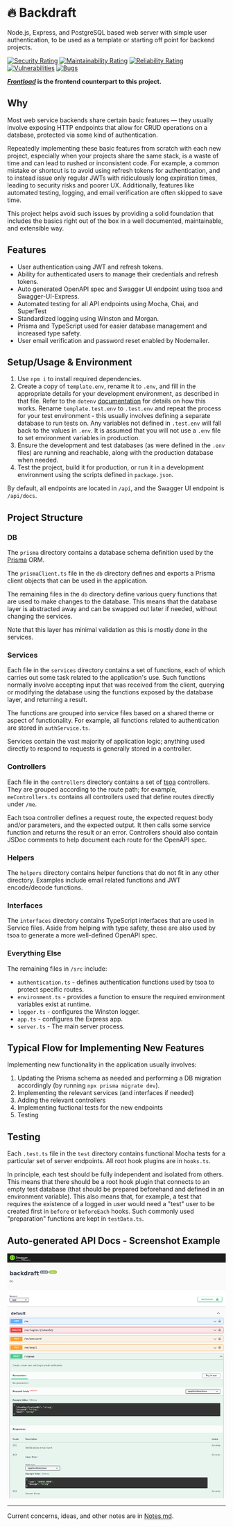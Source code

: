 # 🔥 Backdraft

Node.js, Express, and PostgreSQL based web server with simple user authentication, to be used as a template or starting off point for backend projects.

[![Security Rating](https://sonarcloud.io/api/project_badges/measure?project=ImranR98_Backdraft&metric=security_rating)](https://sonarcloud.io/summary/new_code?id=ImranR98_Backdraft) [![Maintainability Rating](https://sonarcloud.io/api/project_badges/measure?project=ImranR98_Backdraft&metric=sqale_rating)](https://sonarcloud.io/summary/new_code?id=ImranR98_Backdraft) [![Reliability Rating](https://sonarcloud.io/api/project_badges/measure?project=ImranR98_Backdraft&metric=reliability_rating)](https://sonarcloud.io/summary/new_code?id=ImranR98_Backdraft) [![Vulnerabilities](https://sonarcloud.io/api/project_badges/measure?project=ImranR98_Backdraft&metric=vulnerabilities)](https://sonarcloud.io/summary/new_code?id=ImranR98_Backdraft) [![Bugs](https://sonarcloud.io/api/project_badges/measure?project=ImranR98_Backdraft&metric=bugs)](https://sonarcloud.io/summary/new_code?id=ImranR98_Backdraft)

***[Frontload](https://github.com/ImranR98/Frontload)* is the frontend counterpart to this project.**


## Why
Most web service backends share certain basic features — they usually involve exposing HTTP endpoints that allow for CRUD operations on a database, protected via some kind of authentication.

Repeatedly implementing these basic features from scratch with each new project, especially when your projects share the same stack, is a waste of time and can lead to rushed or inconsistent code. For example, a common mistake or shortcut is to avoid using refresh tokens for authentication, and to instead issue only regular JWTs with ridiculously long expiration times, leading to security risks and poorer UX. Additionally, features like automated testing, logging, and email verification are often skipped to save time.

This project helps avoid such issues by providing a solid foundation that includes the basics right out of the box in a well documented, maintainable, and extensible way.



## Features

- User authentication using JWT and refresh tokens.
- Ability for authenticated users to manage their credentials and refresh tokens.
- Auto generated OpenAPI spec and Swagger UI endpoint using tsoa and Swagger-UI-Express.
- Automated testing for all API endpoints using Mocha, Chai, and SuperTest
- Standardized logging using Winston and Morgan.
- Prisma and TypeScript used for easier database management and increased type safety.
- User email verification and password reset enabled by Nodemailer.



## Setup/Usage & Environment
1. Use `npm i` to install required dependencies.
2. Create a copy of `template.env`, rename it to `.env`, and fill in the appropriate details for your development environment, as described in that file. Refer to the `dotenv` [documentation](https://www.npmjs.com/package/dotenv) for details on how this works. Rename `template.test.env` to `.test.env` and repeat the process for your test environment - this usually involves defining a separate database to run tests on. Any variables not defined in `.test.env` will fall back to the values in `.env`. It is assumed that you will not use a `.env` file to set environment variables in production.
3. Ensure the development and test databases (as were defined in the `.env` files) are running and reachable, along with the production database when needed.
4. Test the project, build it for production, or run it in a development environment using the scripts defined in `package.json`.

By default, all endpoints are located in `/api`, and the Swagger UI endpoint is `/api/docs`.


## Project Structure

### DB

The `prisma` directory contains a database schema definition used by the [Prisma](https://www.prisma.io/) ORM. 

The `prismaClient.ts` file in the `db` directory defines and exports a Prisma client objects that can be used in the application.

The remaining files in the `db` directory define various query functions that are used to make changes to the database. This means that the database layer is abstracted away and can be swapped out later if needed, without changing the services.

Note that this layer has minimal validation as this is mostly done in the services.

### Services

Each file in the `services` directory contains a set of functions, each of which carries out some task related to the application's use. Such functions normally involve accepting input that was received from the client, querying or modifying the database using the functions exposed by the database layer, and returning a result.

The functions are grouped into service files based on a shared theme or aspect of functionality. For example, all functions related to authentication are stored in `authService.ts`.

Services contain the vast majority of application logic; anything used directly to respond to requests is generally stored in a controller.

### Controllers

Each file in the `controllers` directory contains a set of [tsoa](https://tsoa-community.github.io/docs/) controllers. They are grouped according to the route path; for example, `meControllers.ts` contains all controllers used that define routes directly under `/me`. 

Each tsoa controller defines a request route, the expected request body and/or parameters, and the expected output. It then calls some service function and returns the result or an error. Controllers should also contain JSDoc comments to help document each route for the OpenAPI spec.

### Helpers

The `helpers` directory contains helper functions that do not fit in any other directory. Examples include email related functions and JWT encode/decode functions.

### Interfaces

The `interfaces` directory contains TypeScript interfaces that are used in Service files. Aside from helping with type safety, these are also used by tsoa to generate a more well-defined OpenAPI spec.

### Everything Else

The remaining files in `/src` include:
- `authentication.ts` - defines authentication functions used by tsoa to protect specific routes.
- `environment.ts` - provides a function to ensure the required environment variables exist at runtime.
- `logger.ts` - configures the Winston logger.
- `app.ts` - configures the Express app.
- `server.ts` - The main server process.



## Typical Flow for Implementing New Features

Implementing new functionality in the application usually involves:
1. Updating the Prisma schema as needed and performing a DB migration accordingly (by running `npx prisma migrate dev`).
2. Implementing the relevant services (and interfaces if needed)
3. Adding the relevant controllers
4. Implementing fuctional tests for the new endpoints
5. Testing



## Testing
Each `.test.ts` file in the `test` directory contains functional Mocha tests for a particular set of server endpoints. All root hook plugins are in `hooks.ts`.

In principle, each test should be fully independent and isolated from others. This means that there should be a root hook plugin that connects to an empty test database (that should be prepared beforehand and defined in an environment variable). This also means that, for example, a test that requires the existence of a logged in user would need a "test" user to be created first in `before` or `beforeEach` hooks. Such commonly used "preparation" functions are kept in `testData.ts`.

## Auto-generated API Docs - Screenshot Example
![Auto-generated API Docs - Screenshot Example](./docs-screenshot.png)

------

Current concerns, ideas, and other notes are in [Notes.md](./Notes.md).
